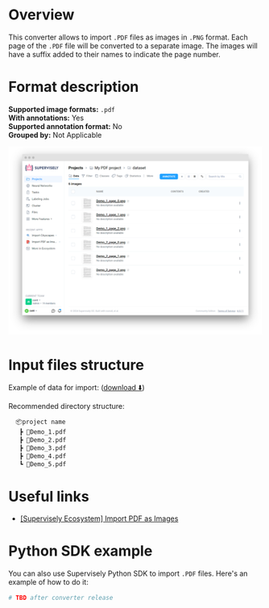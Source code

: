 <!-- <h1 align="left" style="border-bottom: 0"> <img align="left" src="./images/pdf_logo.png" width="80" style="padding-right: 20px;"> PDF Format </h1>

<br> -->

# Overview

This converter allows to import `.PDF` files as images in `.PNG` format.
Each page of the `.PDF` file will be converted to a separate image. The images will have a suffix added to their names to indicate the page number.

# Format description

**Supported image formats:** `.pdf`<br>
**With annotations:** Yes<br>
**Supported annotation format:** No<br>
**Grouped by:** Not Applicable<br>

![PDF import results](./images/pdf_res.png)

# Input files structure

Example of data for import: ([download ⬇️](https://github.com/supervisely-ecosystem/import-wizard-docs/files/14905329/Sample_PDF.zip))<br>

Recommended directory structure:

```text
  📦project name
   ┣ 📜Demo_1.pdf
   ┣ 📜Demo_2.pdf
   ┣ 📜Demo_3.pdf
   ┣ 📜Demo_4.pdf
   ┗ 📜Demo_5.pdf
```

# Useful links

- [[Supervisely Ecosystem] Import PDF as Images](https://ecosystem.supervisely.com/apps/import-pdf-as-images)

# Python SDK example

You can also use Supervisely Python SDK to import `.PDF` files. Here's an example of how to do it:

```python
# TBD after converter release
```
